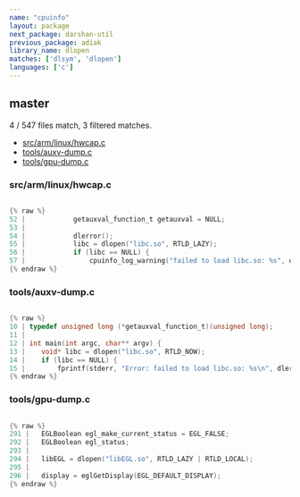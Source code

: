 ```yaml
---
name: "cpuinfo"
layout: package
next_package: darshan-util
previous_package: adiak
library_name: dlopen
matches: ['dlsym', 'dlopen']
languages: ['c']
---
```

## master
4 / 547 files match, 3 filtered matches.

 - [src/arm/linux/hwcap.c](#srcarmlinuxhwcapc)
 - [tools/auxv-dump.c](#toolsauxv-dumpc)
 - [tools/gpu-dump.c](#toolsgpu-dumpc)

### src/arm/linux/hwcap.c

```c

{% raw %}
52 | 			getauxval_function_t getauxval = NULL;
53 | 
54 | 			dlerror();
55 | 			libc = dlopen("libc.so", RTLD_LAZY);
56 | 			if (libc == NULL) {
57 | 				cpuinfo_log_warning("failed to load libc.so: %s", dlerror());
{% endraw %}

```
### tools/auxv-dump.c

```c

{% raw %}
10 | typedef unsigned long (*getauxval_function_t)(unsigned long);
11 | 
12 | int main(int argc, char** argv) {
13 | 	void* libc = dlopen("libc.so", RTLD_NOW);
14 | 	if (libc == NULL) {
15 | 		fprintf(stderr, "Error: failed to load libc.so: %s\n", dlerror());
{% endraw %}

```
### tools/gpu-dump.c

```c

{% raw %}
291 | 	EGLBoolean egl_make_current_status = EGL_FALSE;
292 | 	EGLBoolean egl_status;
293 | 
294 | 	libEGL = dlopen("libEGL.so", RTLD_LAZY | RTLD_LOCAL);
295 | 
296 | 	display = eglGetDisplay(EGL_DEFAULT_DISPLAY);
{% endraw %}

```